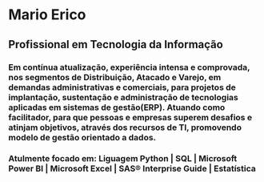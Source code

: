 <h1>Mario Erico</h1> 
<h2>Profissional em Tecnologia da Informa&ccedil;&atilde;o</h2>
<h3>Em contínua atualização, experiência intensa e comprovada, nos segmentos de Distribuição, Atacado e Varejo, em demandas administrativas e comerciais, para projetos de implantação, sustentação e administração de tecnologias aplicadas em sistemas de gestão(ERP). Atuando como facilitador, para que pessoas e empresas superem desafios e atinjam objetivos, atrav&eacute;s dos recursos de TI, promovendo modelo de gest&atilde;o orientado a dados.</h3>

<h3>Atulmente focado em: Liguagem Python | SQL | Microsoft Power BI | Microsoft Excel | SAS® Interprise Guide | Estatística </h3>  






